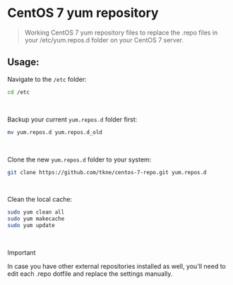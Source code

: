 # CentOS 7 yum repository

> Working CentOS 7 yum repository files to replace the .repo files in your /etc/yum.repos.d folder on your CentOS 7 server.

## Usage:
Navigate to the `/etc` folder:
```bash
cd /etc
```

</br>

Backup your current `yum.repos.d` folder first:
```bash
mv yum.repos.d yum.repos.d_old
```

</br>

Clone the new `yum.repos.d` folder to your system:
```bash
git clone https://github.com/tkne/centos-7-repo.git yum.repos.d
```

</br>

Clean the local cache:
```bash
sudo yum clean all
sudo yum makecache
sudo yum update
```

</br>

> [!IMPORTANT]
> In case you have other external repositories installed as well, you'll need to edit each .repo dotfile and replace the settings manually.
